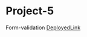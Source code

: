 # Project-5
Form-validation [DeployedLink](https://656cda5119315a39661c94d1--guileless-empanada-5a74fb.netlify.app/)
